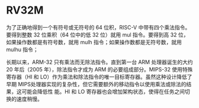 # RV32M

为了正确地得到一个有符号或无符号的 64 位积，RISC-V 中带有四个乘法指令。要得到整数 32 位乘积（64 位中的低 32 位）就用 mul 指令。要得到高 32 位，如果操作数都是有符号数，就用 mulh 指令；如果操作数都是无符号数，就用 mulhu 指令；


长期以来，ARM-32 只有乘法而无除法指令。直到第一台 ARM 处理器诞生的大约 20 年后（2005 年），除法指令才成为 ARM 的必要组成部分。MIPS-32 使用特殊寄存器（HI 和 LO）作为乘法和除法指令的唯一目标寄存器。虽然这种设计降低了早期 MIPS处理器实现的复杂性，但它需要额外的移动指令以使用乘法或除法的结果，这可能会降低性
能。HI 和 LO 寄存器也会增加架构状态，使得在任务之间切换的速度稍慢。
